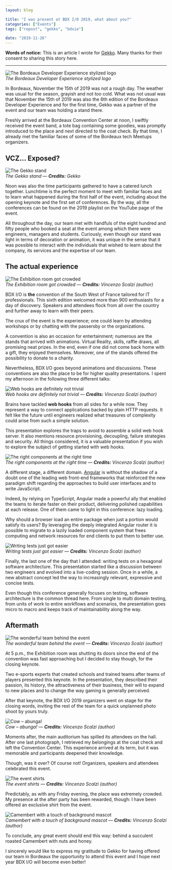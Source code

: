 ```yaml
---
layout: blog

title: "I was present at BDX I/O 2019, what about you?"
categories: ["Events"]
tags: ["repost", "gekko", "bdxio"]

date: "2019-11-26"
---
```


**Words of notice:** This is an article I wrote for [Gekko](https://www.gekko.fr/). Many thanks for their consent to
sharing this story here.

***

![The Bordeaux Developer Experience stylized logo](/assets/img/posts/20191126/header.png)  
_The Bordeaux Developer Experience stylized logo_

In Bordeaux, November the 15th of 2019 was not a rough day. The weather was usual for the season, grayish and not too
cold. What was not usual was that November the 15th of 2019 was also the 6th edition of the Bordeaux Developer
Experience and for the first time, Gekko was a partner of the event and our team was holding a stand there.

Freshly arrived at the Bordeaux Convention Center at noon, I swiftly received the event band, a tote bag containing some
goodies, was promptly introduced to the place and next directed to the coat check. By that time, I already met the
familiar faces of some of the Bordeaux tech Meetups organizers.

<!-- READ MORE -->

## VCZ... Exposed?

![The Gekko stand](/assets/img/posts/20191126/Gekko-stand.jpg)  
_The Gekko stand &mdash; **Credits:** Gekko_

Noon was also the time participants gathered to have a catered lunch together. Lunchtime is the perfect moment to meet
with familiar faces and to learn what happened during the first half of the event, including about the opening keynote
and the first set of conferences. By the way, all the conferences can be found on the 2019 playlist on the YouTube page
of the event.

All throughout the day, our team met with handfuls of the eight hundred and fifty people who booked a seat at the event
among which there were engineers, managers and students. Curiously, even though our stand was light in terms of
decoration or animation, it was unique in the sense that it was possible to interact with the individuals that wished to
learn about the company, its services and the expertise of our team.

## The actual experience

![The Exhibition room got crowded](/assets/img/posts/20191126/Exibition-room.jpg)  
_The Exhibition room got crowded &mdash; **Credits:** Vincenzo Scalzi (author)_

BDX I/O is **the** convention of the South West of France tailored for IT professionals. This sixth edition welcomed
more than 900 enthusiasts for a day of discovery. Speakers and attendees flock from all over the country and further
away to learn with their peers.

The crux of the event is the experience; one could learn by attending workshops or by chatting with the passersby or the
organizations.

A convention is also an occasion for entertainment; numerous are the stands that arrived with animations. Virtual
Reality, skills, raffle draws, all promising neat prizes. In the end, even if one did not come back home with a gift,
they enjoyed themselves. Moreover, one of the stands offered the possibility to donate to a charity.

Nevertheless, BDX I/O goes beyond animations and discussions. These conventions are also the place to be for higher
quality presentations. I spent my afternoon in the following three different talks:

![Web hooks are definitely not trivial](/assets/img/posts/20191126/Webhooks-conference.jpg)  
_Web hooks are definitely not trivial &mdash; **Credits:** Vincenzo Scalzi (author)_

Brains have tackled **web hooks** from all sides for a while now. They represent a way to connect applications backed by
plain HTTP requests. It felt like the future until engineers realized what treasures of complexity could arise from such
a simple solution.

This presentation explores the traps to avoid to assemble a solid web hook server. It also mentions resource
provisioning, decoupling, failure strategies and security. All things considered, it is a valuable presentation if you
wish to explore the subject of getting started with web hooks.

![The right components at the right time](/assets/img/posts/20191126/Angular-lazy-loading-conference.jpg)  
_The right components at the right time &mdash; **Credits:** Vincenzo Scalzi (author)_

A different stage, a different domain. [Angular](https://angular.io/) is without the shadow of a doubt one of the
leading web front-end frameworks that reinforced the new paradigm shift regarding the approaches to build user
interfaces and to write JavaScript.

Indeed, by relying on TypeScript, Angular made a powerful ally that enabled the teams to iterate faster on their
product, delivering polished capabilities at each release. One of them came to light in this conference: lazy loading.

Why should a browser load an entire package when just a portion would satisfy its users? By leveraging the deeply
integrated Angular router it is possible to migrate to a lazily loaded component system that frees computing and network
resources for end clients to put them to better use.

![Writing tests just got easier](/assets/img/posts/20191126/Hexagonal-architecture-conference.jpg)  
_Writing tests just got easier &mdash; **Credits:** Vincenzo Scalzi (author)_

Finally, the last one of the day that I attended: writing tests on a hexagonal software architecture. This presentation
started like a discussion between two engineers and evolved into a live-coding session. Once in a while, a new abstract
concept led the way to increasingly relevant, expressive and concise tests.

Even though this conference generally focuses on testing, software architecture is the common thread here. From single
to multi domain testing, from units of work to entire workflows and scenarios, the presentation goes micro to macro and
keeps track of maintainability along the way.

## Aftermath

![The wonderful team behind the event](/assets/img/posts/20191126/BDXIO-team.jpg)  
_The wonderful team behind the event &mdash; **Credits:** Vincenzo Scalzi (author)_

At 5 p.m., the Exhibition room was shutting its doors since the end of the convention was fast approaching but I decided
to stay though, for the closing keynote.

Two e-sports experts that created schools and trained teams after teams of players presented this keynote. In the
presentation, they described their passion, its history, the attractiveness of their business, their will to expand to
new places and to change the way gaming is generally perceived.

After that keynote, the BDX I/O 2019 organizers went on stage for the closing words, inviting the rest of the team for a
quick unplanned photo shoot by yours truly.

![Cow – abunga!](/assets/img/posts/20191126/Cowabunga.jpg)  
_Cow – abunga! &mdash; **Credits:** Vincenzo Scalzi (author)_

Moments after, the main auditorium has spilled its attendees on the hall. After one last photograph, I retrieved my
belongings at the coat check and left the Convention Center. This experience arrived at its term, but it was memorable
and participants deepened their knowledge.

Though, was it over? Of course not! Organizers, speakers and attendees celebrated this event.

![The event shirts](/assets/img/posts/20191126/Event-shirts.jpg)  
_The event shirts &mdash; **Credits:** Vincenzo Scalzi (author)_

Predictably, as with any Friday evening, the place was extremely crowded. My presence at the after party has been
rewarded, though: I have been offered an exclusive shirt from the event.

![Camembert with a touch of background mascot](/assets/img/posts/20191126/The-end.jpg)  
_Camembert with a touch of background mascot &mdash; **Credits:** Vincenzo Scalzi (author)_

To conclude, any great event should end this way: behind a succulent roasted Camembert with nuts and honey.

I sincerely would like to express my gratitude to Gekko for having offered our team in Bordeaux the opportunity to
attend this event and I hope next year BDX I/O will become even better!